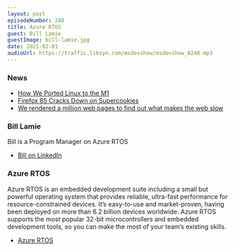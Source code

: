 ```yaml
---
layout: post
episodeNumber: 248
title: Azure RTOS
guest: Bill Lamie
guestImage: bill-lamie.jpg
date: 2021-02-01
audioUrl: https://traffic.libsyn.com/msdevshow/msdevshow_0248.mp3
--- 
```


### News

 - [How We Ported Linux to the M1](https://corellium.com/blog/linux-m1)
 - [Firefox 85 Cracks Down on Supercookies](https://blog.mozilla.org/security/2021/01/26/supercookie-protections/)
 - [We rendered a million web pages to find out what makes the web slow](https://catchjs.com/Blog/PerformanceInTheWild)

### Bill Lamie

Bill is a Program Manager on Azure RTOS

 - [Bill on LinkedIn](https://www.linkedin.com/in/bill-lamie-1619a24)

### Azure RTOS

Azure RTOS is an embedded development suite including a small but powerful operating system that provides reliable, ultra-fast performance for resource-constrained devices. It’s easy-to-use and market-proven, having been deployed on more than 6.2 billion devices worldwide. Azure RTOS supports the most popular 32-bit microcontrollers and embedded development tools, so you can make the most of your team’s existing skills.

 - [Azure RTOS](http://azure.com/rtos)